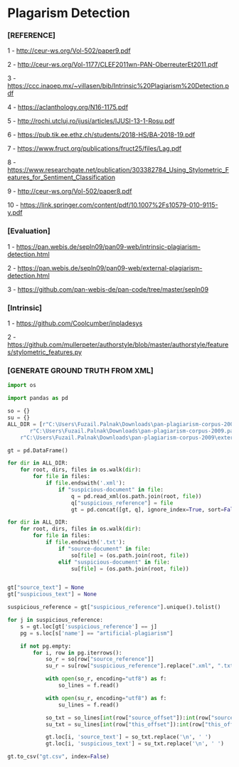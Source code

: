 # Plagarism Detection 

### [REFERENCE]

1 - http://ceur-ws.org/Vol-502/paper9.pdf

2 - http://ceur-ws.org/Vol-1177/CLEF2011wn-PAN-OberreuterEt2011.pdf

3 - https://ccc.inaoep.mx/~villasen/bib/Intrinsic%20Plagiarism%20Detection.pdf

4 - https://aclanthology.org/N16-1175.pdf

5 - http://rochi.utcluj.ro/ijusi/articles/IJUSI-13-1-Rosu.pdf

6 - https://pub.tik.ee.ethz.ch/students/2018-HS/BA-2018-19.pdf

7 - https://www.fruct.org/publications/fruct25/files/Lag.pdf

8 - https://www.researchgate.net/publication/303382784_Using_Stylometric_Features_for_Sentiment_Classification

9 - http://ceur-ws.org/Vol-502/paper8.pdf

10 - https://link.springer.com/content/pdf/10.1007%2Fs10579-010-9115-y.pdf

### [Evaluation]

1 - https://pan.webis.de/sepln09/pan09-web/intrinsic-plagiarism-detection.html

2 - https://pan.webis.de/sepln09/pan09-web/external-plagiarism-detection.html

3 - https://github.com/pan-webis-de/pan-code/tree/master/sepln09


### [Intrinsic]
1 - https://github.com/Coolcumber/inpladesys

2 - https://github.com/mullerpeter/authorstyle/blob/master/authorstyle/features/stylometric_features.py


### [GENERATE GROUND TRUTH FROM XML]
```python
import os

import pandas as pd

so = {}
su = {}
ALL_DIR = [r"C:\Users\Fuzail.Palnak\Downloads\pan-plagiarism-corpus-2009.part2\pan-plagiarism-corpus-2009\external-analysis-corpus",
       r"C:\Users\Fuzail.Palnak\Downloads\pan-plagiarism-corpus-2009.part3\pan-plagiarism-corpus-2009\external-analysis-corpus",
    r"C:\Users\Fuzail.Palnak\Downloads\pan-plagiarism-corpus-2009\external-analysis-corpus"]

gt = pd.DataFrame()

for dir in ALL_DIR:
    for root, dirs, files in os.walk(dir):
        for file in files:
            if file.endswith('.xml'):
                if "suspicious-document" in file:
                    q = pd.read_xml(os.path.join(root, file))
                    q["suspicious_reference"] = file
                    gt = pd.concat([gt, q], ignore_index=True, sort=False)

for dir in ALL_DIR:
    for root, dirs, files in os.walk(dir):
        for file in files:
            if file.endswith('.txt'):
                if "source-document" in file:
                    so[file] = (os.path.join(root, file))
                elif "suspicious-document" in file:
                    su[file] = (os.path.join(root, file))


gt["source_text"] = None
gt["suspicious_text"] = None

suspicious_reference = gt["suspicious_reference"].unique().tolist()

for j in suspicious_reference:
    s = gt.loc[gt['suspicious_reference'] == j]
    pg = s.loc[s['name'] == "artificial-plagiarism"]

    if not pg.empty:
        for i, row in pg.iterrows():
            so_r = so[row["source_reference"]]
            su_r = su[row["suspicious_reference"].replace(".xml", ".txt")]

            with open(so_r, encoding="utf8") as f:
                so_lines = f.read()

            with open(su_r, encoding="utf8") as f:
                su_lines = f.read()

            so_txt = so_lines[int(row["source_offset"]):int(row["source_offset"])+int(row["source_length"])]
            su_txt = su_lines[int(row["this_offset"]):int(row["this_offset"])+int(row["this_length"])]

            gt.loc[i, 'source_text'] = so_txt.replace('\n', ' ')
            gt.loc[i, 'suspicious_text'] = su_txt.replace('\n', ' ')

gt.to_csv("gt.csv", index=False)
```